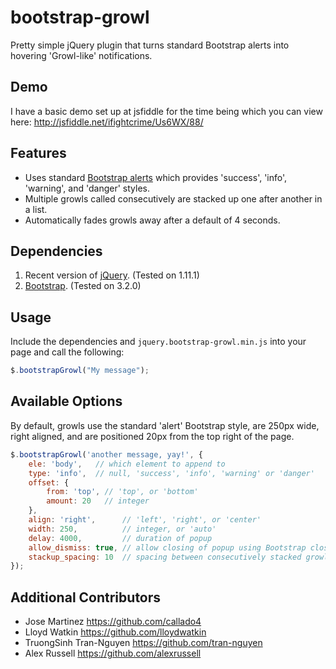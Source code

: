 # bootstrap-growl

Pretty simple jQuery plugin that turns standard Bootstrap alerts into hovering 'Growl-like' notifications.

## Demo

I have a basic demo set up at jsfiddle for the time being which you can view here: http://jsfiddle.net/ifightcrime/Us6WX/88/

## Features

* Uses standard [Bootstrap alerts](http://getbootstrap.com/components/#alerts) which provides 'success', 'info', 'warning', and 'danger' styles.
* Multiple growls called consecutively are stacked up one after another in a list.
* Automatically fades growls away after a default of 4 seconds.

## Dependencies

1. Recent version of [jQuery](http://jquery.com/). (Tested on 1.11.1)
2. [Bootstrap](http://getbootstrap.com/). (Tested on 3.2.0)

## Usage

Include the dependencies and `jquery.bootstrap-growl.min.js` into your page and call the following:

``` javascript
$.bootstrapGrowl("My message");
```

## Available Options

By default, growls use the standard 'alert' Bootstrap style, are 250px wide, right aligned, and are positioned 20px from the top right of the page.

``` javascript
$.bootstrapGrowl('another message, yay!', {
	ele: 'body',   // which element to append to
	type: 'info',  // null, 'success', 'info', 'warning' or 'danger'
	offset: {
		from: 'top', // 'top', or 'bottom'
		amount: 20   // integer
	},
	align: 'right',      // 'left', 'right', or 'center'
	width: 250,          // integer, or 'auto'
	delay: 4000,         // duration of popup
	allow_dismiss: true, // allow closing of popup using Bootstrap close button
	stackup_spacing: 10  // spacing between consecutively stacked growls
});
```

## Additional Contributors

* Jose Martinez https://github.com/callado4
* Lloyd Watkin https://github.com/lloydwatkin
* TruongSinh Tran-Nguyen https://github.com/tran-nguyen
* Alex Russell https://github.com/alexrussell
